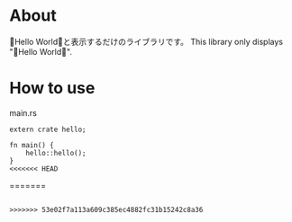 # About

🐹Hello World🐹と表示するだけのライブラリです。
This library only displays "🐹Hello World🐹".

# How to use

main.rs
```
extern crate hello;

fn main() {
    hello::hello();
}
<<<<<<< HEAD
```
=======
```

>>>>>>> 53e02f7a113a609c385ec4882fc31b15242c8a36
